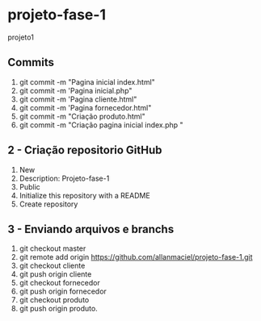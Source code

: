 # projeto-fase-1
projeto1

**Commits**
------------

1. git commit -m "Pagina inicial index.html"
2. git commit -m 'Pagina inicial.php"
2. git commit -m 'Pagina cliente.html"
3. git commit -m 'Pagina fornecedor.html"
4. git commit -m "Criação produto.html"
5. git commit -m "Criação pagina inicial index.php "


2 - Criação repositorio GitHub
------------------------------

1. New
2. Description: Projeto-fase-1
3. Public
4. Initialize this repository with a README
5. Create repository


3 - Enviando arquivos e branchs
-------------------------------

1. git checkout master
2. git remote add origin https://github.com/allanmaciel/projeto-fase-1.git
2. git checkout cliente
3. git push origin cliente
4. git checkout fornecedor
5. git push origin fornecedor
6. git checkout produto
7. git push origin produto.

